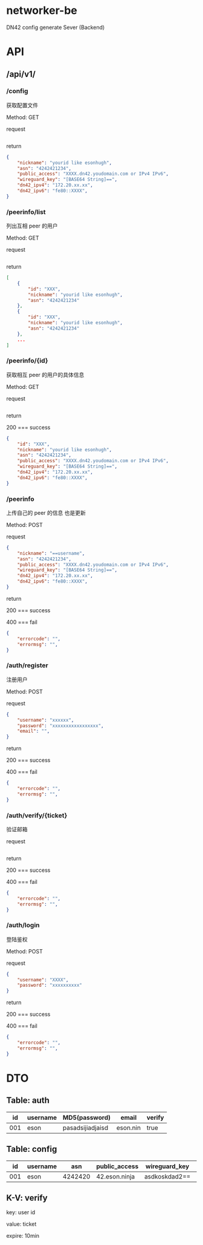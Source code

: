 # networker-be

DN42 config generate Sever (Backend)

# API

## /api/v1/

### /config

获取配置文件

Method: GET

request

```json
```

return 

```json
{
    "nickname": "yourid like esonhugh",
    "asn": "4242421234",
    "public_access": "XXXX.dn42.youdomain.com or IPv4 IPv6",
    "wireguard_key": "[BASE64 String]==",
    "dn42_ipv4": "172.20.xx.xx",
    "dn42_ipv6": "fe80::XXXX",
}
```


### /peerinfo/list

列出互相 peer 的用户

Method: GET

request

```json
```

return

```json
[
    {
        "id": "XXX",
        "nickname": "yourid like esonhugh",
        "asn": "4242421234"
    }, 
    {
        "id": "XXX",
        "nickname": "yourid like esonhugh",
        "asn": "4242421234"
    }, 
    ...
]
```


### /peerinfo/{id}

获取相互 peer 的用户的具体信息

Method: GET

request

```json
```

return 

200 === success

```json
{
    "id": "XXX",
    "nickname": "yourid like esonhugh",
    "asn": "4242421234",
    "public_access": "XXXX.dn42.youdomain.com or IPv4 IPv6",
    "wireguard_key": "[BASE64 String]==",
    "dn42_ipv4": "172.20.xx.xx",
    "dn42_ipv6": "fe80::XXXX",
}
```

### /peerinfo

上传自己的 peer 的信息 也是更新

Method: POST

request

```json
{
    "nickname": "==username",
    "asn": "4242421234",
    "public_access": "XXXX.dn42.youdomain.com or IPv4 IPv6",
    "wireguard_key": "[BASE64 String]==",
    "dn42_ipv4": "172.20.xx.xx",
    "dn42_ipv6": "fe80::XXXX",
}
```

return 

200 === success

400 === fail

```json
{
    "errorcode": "",
    "errormsg": "",
}
```

### /auth/register

注册用户

Method: POST

request
```json
{
    "username": "xxxxxx",
    "password": "xxxxxxxxxxxxxxxxx",
    "email": "",
}
```

return 

200 === success

400 === fail

```json
{
    "errorcode": "",
    "errormsg": "",
}
```

### /auth/verify/{ticket}

验证邮箱

request
```json
```

return 

200 === success

400 === fail

```json
{
    "errorcode": "",
    "errormsg": "",
}
```

### /auth/login

登陆鉴权

Method: POST

request
```json
{
    "username": "XXXX",
    "password": "xxxxxxxxxx"
}
```


return 

200 === success

400 === fail

```json
{
    "errorcode": "",
    "errormsg": "",
}
```

# DTO

## Table: auth

|id |username|MD5(password)|email|verify|
|---|--------|-------------|-----|------|
|001|eson|pasadsijiadjaisd|eson.nin|true|

## Table: config

|id |username|asn|public_access|wireguard_key|dn42_ipv4|dn42_ipv6|
|---|--------|---|-------------|-------------|---------|---------|
|001|eson|4242420|42.eson.ninja|asdkoskdad2==|172.xxxxx|fe80::222|

## K-V: verify

key: user id

value: ticket

expire: 10min